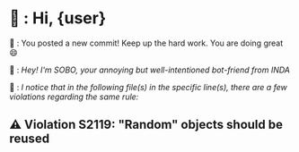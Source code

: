 # 🤖 : Hi, {user}

🤖 : You posted a new commit! Keep up the hard work. You are doing great 😄

🤖 : _Hey! I'm SOBO, your annoying but well-intentioned bot-friend from INDA_

🤖 : _I notice that in the following file(s) in the specific line(s), there are a few violations regarding the same rule:_

## ⚠️ **Violation S2119: "Random" objects should be reused** 